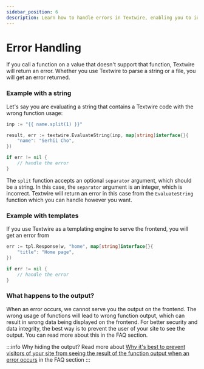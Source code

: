```yaml
---
sidebar_position: 6
description: Learn how to handle errors in Textwire, enabling you to identify and resolve issues in your project
---
```


# Error Handling
If you call a function on a value that doesn't support that function, Textwire will return an error. Whether you use Textwire to parse a string or a file, you will get an error returned.

### Example with a string
Let's say you are evaluating a string that contains a Textwire code with the wrong function usage:

```go
inp := "{{ name.split(1) }}"

result, err := textwire.EvaluateString(inp, map[string]interface{}{
    "name": "Serhii Cho",
})

if err != nil {
    // handle the error
}
```

The `split` function accepts an optional `separator` argument, which should be a string. In this case, the `separator` argument is an integer, which is incorrect. Textwire will return an error in this case from the `EvaluateString` function which you can handle however you want.

### Example with templates
If you use Textwire as a templating engine to serve the frontend, you will get an error from

```go
err := tpl.Response(w, "home", map[string]interface{}{
    "title": "Home page",
})

if err != nil {
    // handle the error
}
```

### What happens to the output?

When an error occurs, we cannot serve you the output on the frontend. The wrong usage of functions will lead to wrong function output, which can result in wrong data being displayed on the frontend. For better security and data integrity, the best way is to prevent the user of your site to see the output. You can read more about this in the FAQ section.


:::info Why hiding the output?
Read more about [Why it's best to prevent visitors of your site from seeing the result of the function output when an error occurs](/docs/v2/faq/questions#why-its-best-to-prevent-visitors-of-your-site-from-seeing-the-result-of-the-function-output-when-an-error-occurs) in the FAQ section
:::
